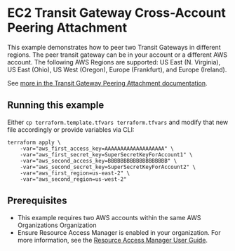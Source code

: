 # EC2 Transit Gateway Cross-Account Peering Attachment

This example demonstrates how to peer two Transit Gateways in different regions. The peer transit gateway can be in your account or a different AWS account. The following AWS Regions are supported: US East (N. Virginia), US East (Ohio), US West (Oregon), Europe (Frankfurt), and Europe (Ireland).

See [more in the Transit Gateway Peering Attachment documentation](https://docs.aws.amazon.com/vpc/latest/tgw/tgw-peering.html).

## Running this example

Either `cp terraform.template.tfvars terraform.tfvars` and modify that new file accordingly or provide variables via CLI:

```
terraform apply \
	-var="aws_first_access_key=AAAAAAAAAAAAAAAAAAA" \
	-var="aws_first_secret_key=SuperSecretKeyForAccount1" \
	-var="aws_second_access_key=BBBBBBBBBBBBBBBBBBB" \
	-var="aws_second_secret_key=SuperSecretKeyForAccount2" \
	-var="aws_first_region=us-east-2" \
	-var="aws_second_region=us-west-2"
```

## Prerequisites

- This example requires two AWS accounts within the same AWS Organizations Organization
- Ensure Resource Access Manager is enabled in your organization. For more information, see the [Resource Access Manager User Guide](https://docs.aws.amazon.com/ram/latest/userguide/getting-started-sharing.html).
